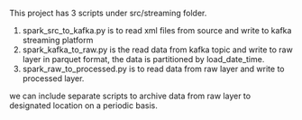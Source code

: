 This project has 3 scripts under src/streaming folder.
1. spark_src_to_kafka.py is to read xml files from source and write to kafka streaming platform
2. spark_kafka_to_raw.py is the read data from kafka topic and write to raw layer in parquet format, the data is partitioned by load_date_time.
3. spark_raw_to_processed.py is to read data from raw layer and write to processed layer.


we can include separate scripts to archive data from raw layer to designated location on a periodic basis.


